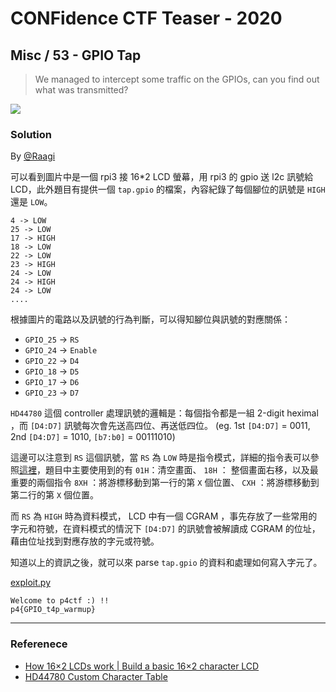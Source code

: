 # CONFidence CTF Teaser - 2020

## Misc / 53 - GPIO Tap

> We managed to intercept some traffic on the GPIOs, can you find out what was transmitted?

![](https://i.imgur.com/ZXll565.jpg)


### Solution

By [@Raagi](https://github.com/nashi5566)


可以看到圖片中是一個 rpi3 接 16*2 LCD 螢幕，用 rpi3 的 gpio 送 l2c 訊號給 LCD，此外題目有提供一個 `tap.gpio` 的檔案，內容紀錄了每個腳位的訊號是 `HIGH` 還是 `LOW`。

```=
4 -> LOW
25 -> LOW
17 -> HIGH
18 -> LOW
22 -> LOW
23 -> HIGH
24 -> LOW
24 -> HIGH
24 -> LOW
....
```

根據圖片的電路以及訊號的行為判斷，可以得知腳位與訊號的對應關係：
* `GPIO_25` -> `RS`
* `GPIO_24` -> `Enable`
* `GPIO_22` -> `D4`
* `GPIO_18` -> `D5`
* `GPIO_17` -> `D6`
* `GPIO_23` -> `D7`

`HD44780` 這個 controller 處理訊號的邏輯是：每個指令都是一組 2-digit heximal ，而 `[D4:D7]` 訊號每次會先送高四位、再送低四位。 (eg. 1st `[D4:D7]` = 0011, 2nd `[D4:D7]` = 1010, `[b7:b0]` = 00111010)

這邊可以注意到 `RS` 這個訊號，當 `RS` 為 `LOW` 時是指令模式，詳細的指令表可以參照[這裡](https://www.electronicsforu.com/resources/learn-electronics/16x2-lcd-pinout-diagram)，題目中主要使用到的有 `01H`：清空畫面、 `18H` ： 整個畫面右移，以及最重要的兩個指令 `8XH` ：將游標移動到第一行的第 `X` 個位置、 `CXH` ：將游標移動到第二行的第 `X` 個位置。

而 `RS` 為 `HIGH` 時為資料模式， LCD 中有一個 CGRAM ，事先存放了一些常用的字元和符號，在資料模式的情況下 `[D4:D7]` 的訊號會被解讀成 CGRAM 的位址，藉由位址找到對應存放的字元或符號。

知道以上的資訊之後，就可以來 parse `tap.gpio` 的資料和處理如何寫入字元了。

[exploit.py]()

```
Welcome to p4ctf :) !!
p4{GPIO_t4p_warmup}
```

---
### Referenece

* [How 16×2 LCDs work | Build a basic 16×2 character LCD](https://www.electronicsforu.com/resources/learn-electronics/16x2-lcd-pinout-diagram)
* [HD44780 Custom Character Table](https://circuitdigest.com/sites/default/files/inlineimages/datasheet-of-lcd-controller-IC-HD44780.png)
